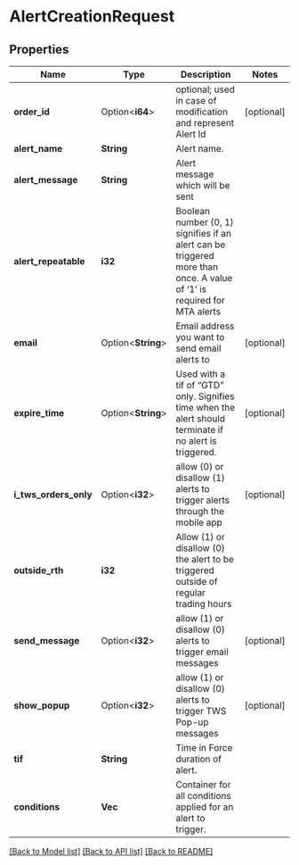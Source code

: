 # AlertCreationRequest

## Properties

Name | Type | Description | Notes
------------ | ------------- | ------------- | -------------
**order_id** | Option<**i64**> | optional; used in case of modification and represent Alert Id | [optional]
**alert_name** | **String** | Alert name. | 
**alert_message** | **String** | Alert message which will be sent | 
**alert_repeatable** | **i32** | Boolean number (0, 1) signifies if an alert can be triggered more than once. A value of ‘1’ is required for MTA alerts | 
**email** | Option<**String**> | Email address you want to send email alerts to | [optional]
**expire_time** | Option<**String**> | Used with a tif of “GTD” only. Signifies time when the alert should terminate if no alert is triggered. | [optional]
**i_tws_orders_only** | Option<**i32**> | allow (0) or disallow (1) alerts to trigger alerts through the mobile app | [optional]
**outside_rth** | **i32** | Allow (1) or disallow (0) the alert to be triggered outside of regular trading hours | 
**send_message** | Option<**i32**> | allow (1) or disallow (0) alerts to trigger email messages | [optional]
**show_popup** | Option<**i32**> | allow (1) or disallow (0) alerts to trigger TWS Pop-up messages | [optional]
**tif** | **String** | Time in Force duration of alert. | 
**conditions** | **Vec<String>** | Container for all conditions applied for an alert to trigger. | 

[[Back to Model list]](../README.md#documentation-for-models) [[Back to API list]](../README.md#documentation-for-api-endpoints) [[Back to README]](../README.md)


